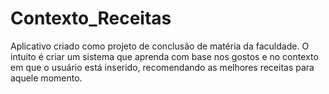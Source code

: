 # Contexto_Receitas

Aplicativo criado como projeto de conclusão de matéria da faculdade. O intuito é criar um sistema que aprenda com base nos gostos e no contexto em que o usuário está inserido, recomendando as melhores receitas para aquele momento.
